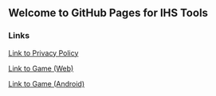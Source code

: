 ## Welcome to GitHub Pages for IHS Tools

### Links

[Link to Privacy Policy](https://ianearnest.github.io/IHS-Tools/PRIVACY_POLICY)

[Link to Game (Web)](https://ianearnest.github.io/IHS-Tools/web/)

[Link to Game (Android)](https://play.google.com/store/apps/details?id=com.IanEarnest.IHSTools&hl=en_GB)
